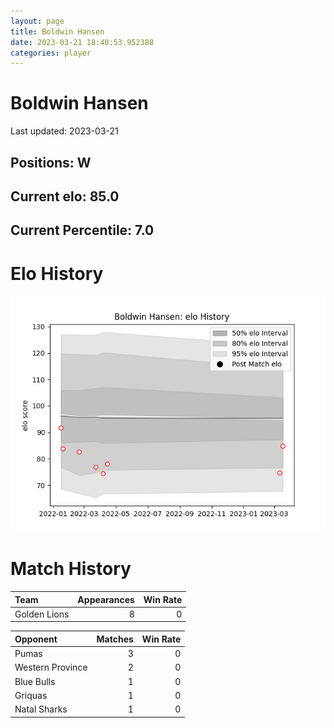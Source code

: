 ```yaml
---  
layout: page  
title: Boldwin Hansen  
date: 2023-03-21 18:40:53.952388  
categories: player  
---
```

# Boldwin Hansen


Last updated: 2023-03-21
## Positions: W

## Current elo: 85.0

## Current Percentile: 7.0

# Elo History


![elo history](history_BoldwinHansen.png)
# Match History


| Team         |   Appearances |   Win Rate |
|:-------------|--------------:|-----------:|
| Golden Lions |             8 |          0 |

| Opponent         |   Matches |   Win Rate |
|:-----------------|----------:|-----------:|
| Pumas            |         3 |          0 |
| Western Province |         2 |          0 |
| Blue Bulls       |         1 |          0 |
| Griquas          |         1 |          0 |
| Natal Sharks     |         1 |          0 |